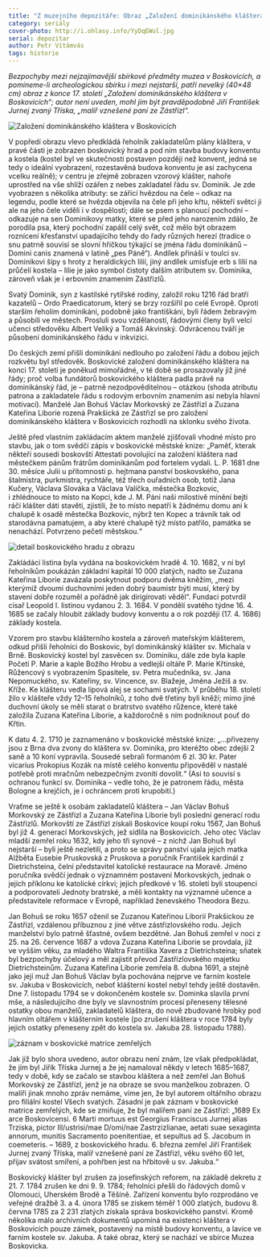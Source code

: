 ```yaml
---
title: "Z muzejního depozitáře: Obraz „Založení dominikánského kláštera v Boskovicích posledními Zástřizlovci“"
category: seriály
cover-photo: http://i.ohlasy.info/YyDqEWul.jpg
serial: depozitar
author: Petr Vítámvás
tags: historie
---
```


*Bezpochyby mezi nejzajímavější sbírkové předměty muzea v Boskovicích, a pomineme-li archeologickou sbírku i mezi nejstarší, patří nevelký (40×48 cm) obraz z konce 17. století „Založení dominikánského kláštera v Boskovicích“; autor není uveden, mohl jím být pravděpodobně Jiří František Jurnej zvaný Tříska, „malíř vznešené paní ze Zástřizl“.*

<img src="http://i.ohlasy.info/W3ycSKt.jpg" alt="Založení dominikánského kláštera v Boskovicích" class="img-responsive">

V popředí obrazu vlevo předkládá řeholník zakladatelům plány kláštera, v pravé části je zobrazen boskovický hrad a pod ním stavba budovy konventu a kostela (kostel byl ve skutečnosti postaven později než konvent, jedná se tedy o ideální vyobrazení, rozestavěná budova konventu je asi zachycena vcelku reálně); v centru je zřejmě zobrazen vzorový klášter, nahoře uprostřed na vše shlíží ozářen z nebes zakladatel řádu sv. Dominik. Je zde vyobrazen s několika atributy: se zářící hvězdou na čele – odkaz na legendu, podle které se hvězda objevila na čele při jeho křtu, někteří světci ji ale na jeho čele viděli i v dospělosti; dále se psem s planoucí pochodní – odkazuje na sen Dominikovy matky, které se před jeho narozením zdálo, že porodila psa, který pochodní zapálil celý svět, což mělo být obrazem roznícení křesťanství upadajícího tehdy do řady různých herezí (tradice o snu patrně souvisí se slovní hříčkou týkající se jména řádu dominikánů – Domini canis znamená v latině „pes Páně“). Andílek přináší v toulci sv. Dominikovi šípy s hroty z heraldických lilií, jiný andílek umisťuje erb s lilií na průčelí kostela – lilie je jako symbol čistoty dalším atributem sv. Dominika, zároveň však je i erbovním znamením Zástřizlů.

Svatý Dominik, syn z kastilské rytířské rodiny, založil roku 1216 řád bratří kazatelů – Ordo Praedicatorum, který se brzy rozšířil po celé Evropě. Oproti starším řeholím dominikáni, podobně jako františkáni, byli řádem žebravým a působili ve městech. Prosluli svou vzdělaností, řádovými členy byli velcí učenci středověku Albert Veliký a Tomáš Akvinský. Odvrácenou tváří je působení dominikánského řádu v inkvizici.

Do českých zemí přišli dominikáni nedlouho po založení řádu a dobou jejich rozkvětu byl středověk. Boskovické založení dominikánského kláštera na konci 17. století je poněkud mimořádné, v té době se prosazovaly již jiné řády; proč volba fundátorů boskovického kláštera padla právě na dominikánský řád, je – patrně nezodpověditelnou – otázkou (shoda atributu patrona a zakladatele řádu s rodovým erbovním znamením asi nebyla hlavní motivací). Manželé Jan Bohuš Václav Morkovský ze Zástřizl a Zuzana Kateřina Liborie rozená Prakšická ze Zástřizl se pro založení dominikánského kláštera v Boskovicích rozhodli na sklonku svého života.

Ještě před vlastním zakládacím aktem manželé zjišťovali vhodné místo pro stavbu, jak o tom svědčí zápis v boskovické městské knize: „Paměť, kterak někteří sousedi boskovští Attestati povolující na založení kláštera nad městečkem pánům frátrům dominikánům pod fortelem vydali. L. P. 1681 dne 30. měsíce Julii u přítomnosti p. hejtmana panství boskovského, pana štalmistra, purkmistra, rychtáře, též třech ouřadních osob, totiž Jana Kučery, Václava Slováka a Václava Valíčka, městečka Bozkovic, i zhlédnouce to místo na Kopci, kde J. M. Páni naši milostivě mínění bejti ráčí klášter dáti stavěti, zjistili, že to místo nepatří k žádnému domu ani k chalupě k osadě městečka Bozkovic, nýbrž ten Kopec a trávník tak od starodávna pamatujem, a aby které chalupě týž místo patřilo, památka se nenachází. Potvrzeno pečetí městskou.“

<img src="http://i.ohlasy.info/7G4ckAO.jpg" alt="detail boskovického hradu z obrazu" class="img-responsive">

Zakládácí listina byla vydána na boskovickém hradě 4. 10. 1682, v ní byl řeholníkům poukázán základní kapitál 10 000 zlatých, nadto se Zuzana Kateřina Liborie zavázala poskytnout podporu dvěma kněžím, „mezi kterýmiž dvoumi duchovními jeden dobrý baumistr býti musí, který by stavení dobře rozuměl a pořádně jak dirigírovati věděl“. Fundaci potvrdil císař Leopold I. listinou vydanou 2. 3. 1684. V pondělí svatého týdne 16. 4. 1685 se začaly hloubit základy budovy konventu a o rok později (17. 4. 1686) základy kostela.

Vzorem pro stavbu klášterního kostela a zároveň mateřským klášterem, odkud přišli řeholníci do Boskovic, byl dominikánský klášter sv. Michala v Brně. Boskovický kostel byl zasvěcen sv. Dominiku, dále zde byla kaple Početí P. Marie a kaple Božího Hrobu a vedlejší oltáře P. Marie Křtinské, Růžencový s vyobrazením Spasitele, sv. Petra mučedníka, sv. Jana Nepomuckého, sv. Kateřiny, sv. Vincence, sv. Blažeje, Jména Ježíš a sv. Kříže. Ke klášteru vedla lipová alej se sochami svatých. V průběhu 18. století žilo v klášteře vždy 12–15 řeholníků, z toho dvě třetiny byli kněží; mimo jiné duchovní úkoly se měli starat o bratrstvo svatého růžence, které také založila Zuzana Kateřina Liborie, a každoročně s ním podniknout pouť do Křtin.

K datu 4. 2. 1710 je zaznamenáno v boskovické městské knize: „…přivezeny jsou z Brna dva zvony do kláštera sv. Dominika, pro kteréžto obec zdejší 2 saně a 10 koní vypravila. Sousedé sebrali formanóm 6 zl. 30 kr. Pater vicarius Prokopius Kozák na místě celého konventu připověděl v nastalé potřebě proti mračnům nebezpečným zvoniti dovolit.“ (Asi to souvisí s ochranou funkcí sv. Dominika – vedle toho, že je patronem řádu, města Bologne a krejčích, je i ochráncem proti krupobití.)

Vraťme se ještě k osobám zakladatelů kláštera – Jan Václav Bohuš Morkovský ze Zástřizl a Zuzana Kateřina Liborie byli poslední generací rodu Zástřizlů. Morkovští ze Zástřizl získali Boskovice koupí roku 1567, Jan Bohuš byl již 4. generací Morkovských, jež sídlila na Boskovicích. Jeho otec Václav mladší zemřel roku 1632, kdy jeho tři synové – z nichž Jan Bohuš byl nejstarší – byli ještě nezletilí, a proto se správy panství ujala jejich matka Alžběta Eusebie Pruskovská z Pruskova a poručník František kardinál z Dietrichsteina, čelní představitel katolické restaurace na Moravě. Jméno poručníka svědčí jednak o významném postavení Morkovských, jednak o jejich příklonu ke katolické církvi; jejich předkové v 16. století byli stoupenci a podporovateli Jednoty bratrské, a měli kontakty na významné učence a představitele reformace v Evropě, například ženevského Theodora Bezu.

Jan Bohuš se roku 1657 oženil se Zuzanou Kateřinou Liborií Prakšickou ze Zástřizl, vzdálenou příbuznou z jiné větve zástřizlovského rodu. Jejich manželství bylo patrně šťastné, ovšem bezdětné. Jan Bohuš zemřel v noci z 25. na 26. července 1687 a vdova Zuzana Kateřina Liborie se provdala, již ve vyšším věku, za mladého Waltra Františka Xavera z Dietrichsteina; sňatek byl bezpochyby účelový a měl zajistit převod Zástřizlovského majetku Dietrichsteinům. Zuzana Kateřina Liborie zemřela 8. dubna 1691, a stejně jako její muž Jan Bohuš Václav byla pochována nejprve ve farním kostele sv. Jakuba v Boskovicích, neboť klášterní kostel nebyl tehdy ještě dostavěn. Dne 7. listopadu 1794 se v dokončeném kostele sv. Dominka slavila první mše, a následujícího dne byly ve slavnostním procesí přeneseny tělesné ostatky obou manželů, zakladatelů kláštera, do nově zbudované hrobky pod hlavním oltářem v klášterním kostele (po zrušení kláštera v roce 1784 byly jejich ostatky přeneseny zpět do kostela sv. Jakuba 28. listopadu 1788).

<img src="http://i.ohlasy.info/9TdosGo.jpg" alt="záznam v boskovické matrice zemřelých" class="img-responsive">

Jak již bylo shora uvedeno, autor obrazu není znám, lze však předpokládat, že jím byl Jiřík Tříska Jurnej a že jej namaloval někdy v letech 1685–1687, tedy v době, kdy se začalo se stavbou kláštera a než zemřel Jan Bohuš Morkovský ze Zástřizl, jenž je na obraze se svou manželkou zobrazen. O malíři jinak mnoho zpráv nemáme, víme jen, že byl autorem oltářního obrazu pro filiální kostel Všech svatých. Zásadní je pak záznam v boskovické matrice zemřelých, kde se zmiňuje, že byl malířem paní ze Zástřizl: „1689 Ex arce Boskovicensi. 6 Marti mortuus est Georgius Franciscus Jurnej alias Trziska, pictor Ill/ustrisi/mae D/omi/nae Zastrzizlianae, aetati suae sexaginta annorum, munitis Sacramento poenitentiae, et sepultus ad S. Jacobum in coemeteris. – 1689, z boskovického hradu. 6. března zemřel Jiří František Jurnej zvaný Tříska, malíř vznešené paní ze Zástřizl, věku svého 60 let, přijav svátost smíření, a pohřben jest na hřbitově u sv. Jakuba.“

Boskovický klášter byl zrušen za josefinských reforem, na základě dekretu z 21. 7. 1784 zrušen ke dni 9. 9. 1784; řeholníci přešli do řádových domů v Olomouci, Uherském Brodě a Těšíně. Zařízení konventu bylo rozprodáno ve veřejné dražbě 3. a 4. února 1785 se ziskem téměř 1 000 zlatých, budovu 8. června 1785 za 2 231 zlatých získala správa boskovického panství. Kromě několika málo archivních dokumentů upomíná na existenci kláštera v Boskovicích pouze zámek, postavený na místě budovy konventu, a lavice ve farním kostele sv. Jakuba. A také obraz, který se nachází ve sbírce Muzea Boskovicka.